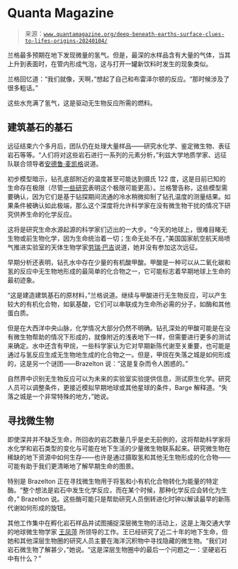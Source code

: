 <!--yml

类别：未分类

日期：2024 年 05 月 27 日 14:34:45

-->

# Quanta Magazine

> 来源：[`www.quantamagazine.org/deep-beneath-earths-surface-clues-to-lifes-origins-20240104/`](https://www.quantamagazine.org/deep-beneath-earths-surface-clues-to-lifes-origins-20240104/)

兰格最多预期在地下发现微量的氢气。但是，最深的水样品含有大量的气体，当其上升到表面时，在管内形成气泡，这与打开一罐新饮料时发生的现象类似。

兰格回忆道：“我们就像，天啊，”想起了自己和布雷泽尔顿的反应。“那时候涉及了很多粗话。”

这些水充满了氢气，这是驱动无生物反应所需的燃料。

## **建筑基石的基石**

远征结束六个多月后，团队仍在处理大量样品——研究水化学、鉴定微生物、表征岩石等等。“人们将对这些岩石进行一系列的元素分析，”利兹大学地质学家、远征队联合领导者[安德鲁·麦凯格](https://environment.leeds.ac.uk/see/staff/1409/dr-andrew-mccaig)说道。

初步模型暗示，钻孔底部附近的温度甚至可能达到摄氏 122 度，这是目前已知的生命存在极限（尽管[一些研究](https://www.sciencedirect.com/science/article/abs/pii/S0967063721001436)表明这个极限可能更高）。兰格警告称，这些模型需要确认，因为它们是基于钻探期间流通的冷水稍微抑制了钻孔温度的测量结果。如果条件被确认如此极端，那么这个深度将允许科学家在没有微生物干扰的情况下研究供养生命的化学反应。

这将是研究生命水源起源的科学家们迈出的一大步。“今天的地球上，很难目睹无生物或前生物化学，因为生命统治着一切；生命无处不在，”美国国家航空航天局喷气推进实验室的天体生物学家[劳瑞·巴吉](https://science.jpl.nasa.gov/people/barge/)说道，她并没有参加这次远征。

早期分析还表明，钻孔水中存在少量的有机酸甲酸。甲酸是一种可以从二氧化碳和氢的反应中无生物地形成的最简单的化合物之一，它可能标志着早期地球上生命的最初迹象。

“这是建造建筑基石的原材料，”兰格说道。继续与甲酸进行无生物反应，可以产生较大的有机化合物，如氨基酸，它们可以串联成为生命所必需的分子，如酶和其他蛋白质。

但是在大西洋中央山脉，化学情况大部分仍然不明确。钻孔深处的甲酸可能是在没有微生物帮助的情况下形成的，就像附近的浅表地下一样，但需要进行更多的测试来确定。水中还含有甲烷，一些科学家认为它对早期新陈代谢至关重要，也可能是通过与氢反应生成无生物地生成的化合物之一。但是，甲烷在失落之城是如何形成的，这是另一个谜团——Brazelton 说：“这是复杂而令人困惑的。”

自然界中识别无生物反应可以为未来的实验室实验提供信息，测试原生化学。研究人员可以调整条件，更接近模拟早期地球或其他星球的条件，Barge 解释道。“失落之城是一个非常特殊的地方，”她说。

## **寻找微生物**

即使深井并不缺乏生命，所回收的岩芯数量几乎是史无前例的，这将帮助科学家将水化学和岩石类型的变化与可能在地下生活的少量微生物联系起来。研究微生物在稀缺的地下资源中如何生存——也许是通过摄取氢和其他无生物形成的化合物——可能有助于我们更清晰地了解早期生命的图景。

特别是 Brazelton 正在寻找微生物用于将氢和小有机化合物转化为能量的特定酶。“整个想法是岩石中发生化学反应，而在某个时候，那种化学反应会转化为生命，” Brazelton 说。这些酶可能只是帮助研究人员倒转进化时钟以解读最早的新陈代谢如何形成的旋钮。

其他工作集中在孵化岩石样品并试图捕捉深层微生物的活动上，这是上海交通大学的地球微生物学家 [王凤萍](https://soo.sjtu.edu.cn/en/szTeachers/4029.html) 所领导的工作。王已经研究了近二十年的地下生命，但她和其他深层生物圈的研究人员主要在海洋沉积物中寻找隐藏的微生物。“我们对岩石微生物了解甚少，”她说。“这是深层生物圈中的最后一个问题之一：坚硬岩石中有什么？”
